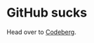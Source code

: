 <a rel="me" href="https://mastodon.social/@seanc"></a>

# GitHub sucks

Head over to [Codeberg].

[Codeberg]: https://codeberg.org
